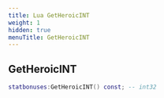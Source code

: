 ```yaml
---
title: Lua GetHeroicINT
weight: 1
hidden: true
menuTitle: GetHeroicINT
---
```

## GetHeroicINT
```lua
statbonuses:GetHeroicINT() const; -- int32
```